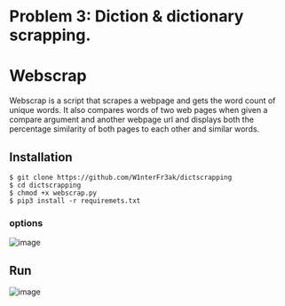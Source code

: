 # Problem 3: Diction & dictionary scrapping.

# Webscrap

Webscrap is a script that scrapes a webpage and gets the word count of unique words. It also compares words of two web pages when given a compare argument and another webpage url and displays both the percentage similarity of both pages to each other and similar words. 

## Installation
```
$ git clone https://github.com/W1nterFr3ak/dictscrapping
$ cd dictscrapping
$ chmod +x webscrap.py
$ pip3 install -r requiremets.txt
```
### options
![image](https://user-images.githubusercontent.com/55146805/148257131-2175eca6-e65f-48fa-8e98-9d1caeb0072f.png)

## Run
![image](https://user-images.githubusercontent.com/55146805/148257475-f83f3417-6ddf-40f0-8241-dd76e4ea8e92.png)

